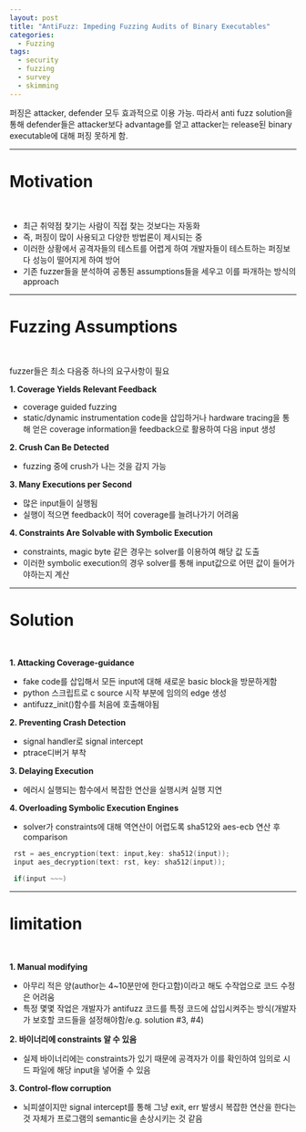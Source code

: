 ```yaml
---
layout: post
title: "AntiFuzz: Impeding Fuzzing Audits of Binary Executables"
categories:
  - Fuzzing
tags:
  - security
  - fuzzing
  - survey
  - skimming
---
```


퍼징은 attacker, defender 모두 효과적으로 이용 가능. 따라서 anti fuzz solution을 통해 defender들은 attacker보다 advantage를 얻고 attacker는 release된 binary executable에 대해 퍼징 못하게 함.

___
# Motivation
<br>

- 최근 취약점 찾기는 사람이 직접 찾는 것보다는 자동화
- 즉, 퍼징이 많이 사용되고 다양한 방법론이 제시되는 중
- 이러한 상황에서 공격자들의 테스트를 어렵게 하여 개발자들이 테스트하는 퍼징보다 성능이 떨어지게 하여 방어
- 기존 fuzzer들을 분석하여 공통된 assumptions들을 세우고 이를 파개하는 방식의 approach
  
___

# Fuzzing Assumptions
<br>

fuzzer들은 최소 다음중 하나의 요구사항이 필요

**1. Coverage Yields Relevant Feedback**
- coverage guided fuzzing
- static/dynamic instrumentation code을 삽입하거나 hardware tracing을 통해 얻은 coverage information을 feedback으로 활용하여 다음 input 생성

**2. Crush Can Be Detected**
- fuzzing 중에 crush가 나는 것을 감지 가능

**3. Many Executions per Second**
- 많은 input들이 실행됨
- 실행이 적으면 feedback이 적어 coverage를 늘려나가기 어려움

**4. Constraints Are Solvable with Symbolic Execution**
- constraints, magic byte 같은 경우는 solver를 이용하여 해당 값 도출
- 이러한 symbolic execution의 경우 solver를 통해 input값으로 어떤 값이 들어가야하는지 계산

___
# Solution
<br>

**1. Attacking Coverage-guidance**
- fake code를 삽입해서 모든 input에 대해 새로운 basic block을 방문하게함
- python 스크립트로 c source 시작 부분에 임의의 edge 생성 
- antifuzz_init()함수를 처음에 호출해야됨

**2. Preventing Crash Detection**
- signal handler로 signal intercept
- ptrace디버거 부착

**3. Delaying Execution**
- 에러시 실행되는 함수에서 복잡한 연산을 실행시켜 실행 지연

**4. Overloading Symbolic Execution Engines**
- solver가 constraints에 대해 역연산이 어렵도록 sha512와 aes-ecb 연산 후 comparison
~~~c
 rst = aes_encryption(text: input,key: sha512(input));
 input aes_decryption(text: rst, key: sha512(input));

 if(input ~~~)
~~~

___
# limitation
<br>

**1. Manual modifying**
- 아무리 적은 양(author는 4~10분만에 한다고함)이라고 해도 수작업으로 코드 수정은 어려움
- 특정 몇몇 작업은 개발자가 antifuzz 코드를 특정 코드에 삽입시켜주는 방식(개발자가 보호할 코드들을 설정해야함/e.g. solution #3, #4)

**2. 바이너리에 constraints 알 수 있음**
- 실제 바이너리에는 constraints가 있기 때문에 공격자가 이를 확인하여 임의로 시드 파일에 해당 input을 넣어줄 수 있음
  

**3. Control-flow corruption**
- 뇌피셜이지만 signal intercept를 통해 그냥 exit, err 발생시 복잡한 연산을 한다는 것 자체가 프로그램의 semantic을 손상시키는 것 같음